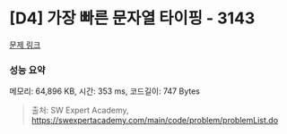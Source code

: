 # [D4] 가장 빠른 문자열 타이핑 - 3143 

[문제 링크](https://swexpertacademy.com/main/code/problem/problemDetail.do?contestProbId=AV_65wkqsb4DFAWS) 

### 성능 요약

메모리: 64,896 KB, 시간: 353 ms, 코드길이: 747 Bytes



> 출처: SW Expert Academy, https://swexpertacademy.com/main/code/problem/problemList.do